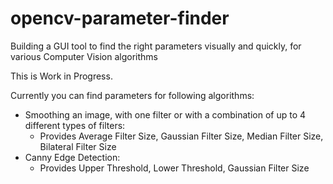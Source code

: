 # opencv-parameter-finder
Building a GUI tool to find the right parameters visually and quickly, for various Computer Vision algorithms 

This is Work in Progress.

Currently you can find parameters for following algorithms: 
  - Smoothing an image, with one filter or with a combination of up to 4 different types of filters:
    - Provides Average Filter Size, Gaussian Filter Size, Median Filter Size, Bilateral Filter Size
  - Canny Edge Detection:
    - Provides Upper Threshold, Lower Threshold, Gaussian Filter Size
